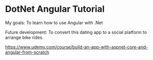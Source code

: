 # DotNet Angular Tutorial

My goals:
To learn how to use Angular with .Net

Future development:
To convert this dating app to a social platform to arrange bike rides.

https://www.udemy.com/course/build-an-app-with-aspnet-core-and-angular-from-scratch


